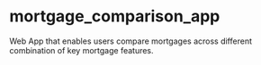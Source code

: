 # mortgage_comparison_app
Web App that enables users compare mortgages across different combination of key mortgage features.
